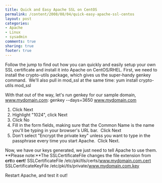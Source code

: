 ```yaml
---
title: Quick and Easy Apache SSL on CentOS
permalink: /content/2008/08/04/quick-easy-apache-ssl-centos
layout: post
categories:
- Apache
- Linux
- sysadmin
comments: true
sharing: true
footer: true
---
```

Follow the jump to find out how you can quickly and easily setup
your own SSL certificate and install it into Apache on CentOS/RHEL.
First, we need to install the crypto-utils package, which gives us
the super-handy genkey command.  We'll also pull in mod\_ssl at the
same time:
    yum install crypto-utils mod_ssl

With that out of the way, let's run genkey for our sample domain,
www.mydomain.com:
    genkey --days=3650 www.mydomain.com

1.  Click Next
2.  Highlight "1024", click Next
3.  Click No
4.  Fill in the form fields, making sure that the Common Name is
    the name you'll be typing in your browser's URL bar.  Click Next
5.  Don't select "Encrypt the private key" unless you want to type
    in the passphrase every time you start Apache.  Click Next.

Now, we have our keys generated, we just need to tell Apache to use
them.  **Please note:**The SSLCertificateFile changes the file
extension from **crt**to **cert**!
    SSLCertificateFile /etc/pki/tls/certs/www.mydomain.com.cert
    SSLCertificateKeyFile /etc/pki/tls/private/www.mydomain.com.key

Restart Apache, and test it out!


